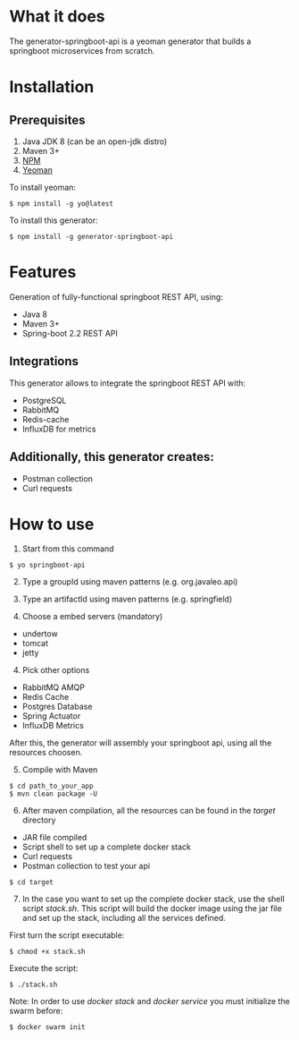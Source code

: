 # What it does

The generator-springboot-api is a yeoman generator that builds a springboot microservices from scratch. 

# Installation

## Prerequisites
1. Java JDK 8 (can be an open-jdk distro)
2. Maven 3+
3. [NPM](http://npmjs.org)
4. [Yeoman](http://yeoman.io)

To install yeoman:
```
$ npm install -g yo@latest
```

To install this generator:
```
$ npm install -g generator-springboot-api
```

# Features
Generation of fully-functional springboot REST API, using:
* Java 8
* Maven 3+
* Spring-boot 2.2 REST API

## Integrations
This generator allows to integrate the springboot REST API with:
* PostgreSQL
* RabbitMQ
* Redis-cache
* InfluxDB for metrics

## Additionally, this generator creates:
* Postman collection
* Curl requests

# How to use

1. Start from this command
```
$ yo springboot-api
```

2. Type a groupId using maven patterns (e.g. org.javaleo.api)

3. Type an artifactId using maven patterns (e.g. springfield)

3. Choose a embed servers (mandatory)
* undertow
* tomcat
* jetty

4. Pick other options
* RabbitMQ AMQP
* Redis Cache
* Postgres Database
* Spring Actuator
* InfluxDB Metrics

After this, the generator will assembly your springboot api, using all the resources choosen.

5. Compile with Maven
```
$ cd path_to_your_app
$ mvn clean package -U
```

6. After maven compilation, all the resources can be found in the *target* directory
* JAR file compiled
* Script shell to set up a complete docker stack
* Curl requests
* Postman collection to test your api

```
$ cd target
```

7. In the case you want to set up the complete docker stack, use the shell script *stack.sh*.
This script will build the docker image using the jar file and set up the stack, including all the services defined.

First turn the script executable:
```
$ chmod +x stack.sh
```
Execute the script:
```
$ ./stack.sh
```

Note: In order to use *docker stack* and *docker service* you must initialize the swarm before:
```
$ docker swarm init
```